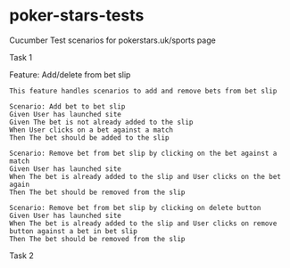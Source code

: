 # poker-stars-tests
Cucumber Test scenarios for pokerstars.uk/sports page

Task 1

Feature: Add/delete from bet slip

    This feature handles scenarios to add and remove bets from bet slip

    Scenario: Add bet to bet slip
    Given User has launched site
    Given The bet is not already added to the slip
    When User clicks on a bet against a match
    Then The bet should be added to the slip

    Scenario: Remove bet from bet slip by clicking on the bet against a match
    Given User has launched site
    When The bet is already added to the slip and User clicks on the bet again
    Then The bet should be removed from the slip

    Scenario: Remove bet from bet slip by clicking on delete button
    Given User has launched site
    When The bet is already added to the slip and User clicks on remove button against a bet in bet slip
    Then The bet should be removed from the slip

Task 2


